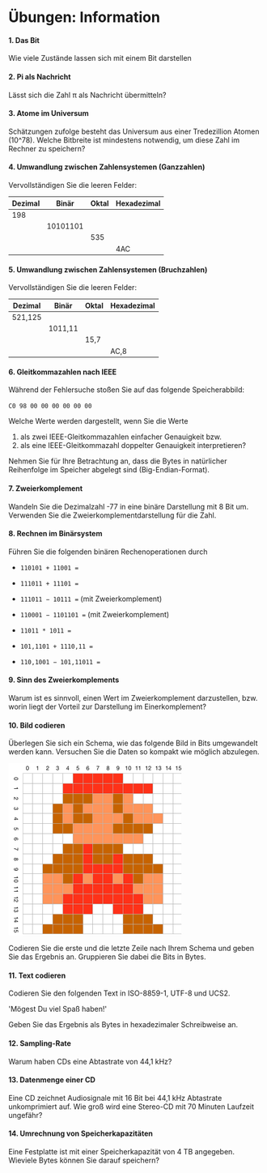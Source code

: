 # Übungen: Information

#### 1. Das Bit
Wie viele Zustände lassen sich mit einem Bit darstellen


#### 2. Pi als Nachricht
Lässt sich die Zahl π als Nachricht übermitteln?


#### 3. Atome im Universum
Schätzungen zufolge besteht das Universum aus einer Tredezillion Atomen (10^78). Welche Bitbreite ist mindestens notwendig, um diese Zahl im Rechner zu speichern?


#### 4. Umwandlung zwischen Zahlensystemen (Ganzzahlen)
Vervollständigen Sie die leeren Felder:

| Dezimal | Binär    | Oktal | Hexadezimal |
|---------|----------|-------|-------------|
| 198     |          |       |             |
|         | 10101101 |       |             |
|         |          |  535  |             |
|         |          |       | 4AC         |


#### 5. Umwandlung zwischen Zahlensystemen (Bruchzahlen)
Vervollständigen Sie die leeren Felder:

| Dezimal | Binär    | Oktal | Hexadezimal |
|---------|----------|-------|-------------|
| 521,125 |          |       |             |
|         | 1011,11  |       |             |
|         |          |  15,7 |             |
|         |          |       | AC,8        |



#### 6. Gleitkommazahlen nach IEEE
Während der Fehlersuche stoßen Sie auf das folgende Speicherabbild:

`C0 98 00 00 00 00 00 00`

Welche Werte werden dargestellt, wenn Sie die Werte

1. als zwei IEEE-Gleitkommazahlen einfacher Genauigkeit bzw.
2. als eine IEEE-Gleitkommazahl doppelter Genauigkeit interpretieren?

Nehmen Sie für Ihre Betrachtung an, dass die Bytes in natürlicher Reihenfolge im Speicher abgelegt sind (Big-Endian-Format).


#### 7. Zweierkomplement
Wandeln Sie die Dezimalzahl -77 in eine binäre Darstellung mit 8 Bit um. Verwenden Sie die Zweierkomplementdarstellung für die Zahl.


#### 8. Rechnen im Binärsystem
Führen Sie die folgenden binären Rechenoperationen durch

  * `110101 + 11001 =`
  * `111011 + 11101 =`
  * `111011 − 10111 =` (mit Zweierkomplement)
  * `110001 − 1101101 =` (mit Zweierkomplement)
  * `11011 * 1011 =`

  * `101,1101 + 1110,11 =`
  * `110,1001 − 101,11011 =`


#### 9. Sinn des Zweierkomplements
Warum ist es sinnvoll, einen Wert im Zweierkomplement darzustellen, bzw. worin liegt der Vorteil zur Darstellung im Einerkomplement?


#### 10. Bild codieren
Überlegen Sie sich ein Schema, wie das folgende Bild in Bits umgewandelt werden kann. Versuchen Sie die Daten so kompakt wie möglich abzulegen.

![](img/mario.png)

Codieren Sie die erste und die letzte Zeile nach Ihrem Schema und geben Sie das Ergebnis an. Gruppieren Sie dabei die Bits in Bytes.


#### 11. Text codieren
Codieren Sie den folgenden Text in ISO-8859-1, UTF-8 und UCS2.

'Mögest Du viel Spaß haben!'

Geben Sie das Ergebnis als Bytes in hexadezimaler Schreibweise an.


#### 12. Sampling-Rate
Warum haben CDs eine Abtastrate von 44,1 kHz?


#### 13. Datenmenge einer CD
Eine CD zeichnet Audiosignale mit 16 Bit bei 44,1 kHz Abtastrate unkomprimiert auf. Wie groß wird eine Stereo-CD mit 70 Minuten Laufzeit ungefähr?


#### 14. Umrechnung von Speicherkapazitäten
Eine Festplatte ist mit einer Speicherkapazität von 4 TB angegeben. Wieviele Bytes können Sie darauf speichern?

